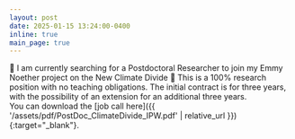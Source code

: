 ```yaml
---
layout: post
date: 2025-01-15 13:24:00-0400
inline: true
main_page: true
---
```


💼 I am currently searching for a Postdoctoral Researcher to join my Emmy Noether project on the New Climate Divide 🌱 This is a 100% research position with no teaching obligations. The initial contract is for three years, with the possibility of an extension for an additional three years. <br>
You can download the [job call here]({{ '/assets/pdf/PostDoc_ClimateDivide_IPW.pdf' | relative_url }}){:target="\_blank"}.
